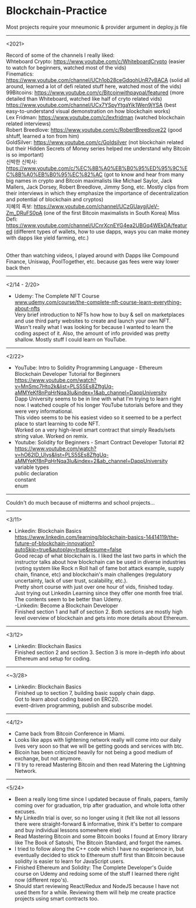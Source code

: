 # Blockchain-Practice

Most projects require your mneumonic & provider argument in deploy.js file

------------------------------------------------------

<2021> </br>

Record of some of the channels I really liked: </br>
Whteboard Crypto: https://www.youtube.com/c/WhiteboardCrypto (easier to watch for beginners, watched most of the vids) </br>
Finematics: https://www.youtube.com/channel/UCh1ob28ceGdqohUnR7vBACA (solid all around, learned a lot of defi related stuff here, watched most of the vids) </br>
99Bitcoins: https://www.youtube.com/c/Bitcoinwithpaypal/featured (more detailed than Whiteboard, watched like half of cryto related vids) </br>
https://www.youtube.com/channel/UCx7YSpyYtgaYik1Wen9jYSA (best easy-to-understand visual demonstration on how blockchain works) </br>
Lex Fridman: https://www.youtube.com/c/lexfridman (watched blockchain related interviews) </br>
Robert Breedlove: https://www.youtube.com/c/RobertBreedlove22 (good shtuff, learned a ton from him) </br>
GoldSilver: https://www.youtube.com/c/Goldsilver (not blockchain related but their Hidden Secrets of Money series helped me understand why Bitcoin is so important) </br>
신박한 신박사: https://www.youtube.com/c/%EC%8B%A0%EB%B0%95%ED%95%9C%EC%8B%A0%EB%B0%95%EC%82%AC (got to know and hear from many big names in crypto and Bitcoin maximalists like Michael Saylor, Jack Mallers, Jack Dorsey, Robert Breedlove, Jimmy Song, etc. Mostly clips from their interviews in which they emphasize the importance of decentralization and potential of blockchain and cryptos) </br>
지혜의 족보: https://www.youtube.com/channel/UCzGUaygjUeV-Zm_DRuFS0pA (one of the first Bitcoin maximalists in South Korea)
Miss Defi: https://www.youtube.com/channel/UCnrXcnEYG4ea2UBGq4WEkDA/featured (different types of wallets, how to use dapps, ways you can make money with dapps like yield farming, etc.) </br>
 </br>
 
Other than watching videos, I played around with Dapps like Compound Finance, Uniswap, PoolTogether, etc. because gas fees were way lower back then </br>

------------------------------------------------------

<2/14 - 2/20> </br>
- Udemy: The Complete NFT Course </br>
www.udemy.com/course/the-complete-nft-course-learn-everything-about-nfts </br>
Very brief introduction to NFTs how how to buy & sell on marketplaces and use third party websites to create and launch your own NFT. </br>
Wasn't really what I was looking for because I wanted to learn the coding aspect of it. Also, the amount of info provided was pretty shallow. Mostly stuff I could
learn on YouTube. </br>

------------------------------------------------------

<2/22> </br>
- YouTube: Intro to Solidity Programming Language - Ethereum Blockchain Developer Tutorial for Beginners </br>
https://www.youtube.com/watch?v=MnSmc7Hto2k&list=PLS5SEs8ZftgUq-aMMYeKf8nPqHrNqa3Iu&index=1&ab_channel=DappUniversity </br>
Dapp University seems to be in line with what I'm trying to learn right now. I watched couple of his longer YouTube tutorials before and they were very informational. </br>
This video seems to be his easiest video so it seemed to be a perfect place to start learning to code NFT. </br>
Worked on a very high-level smart contract that simply Reads/sets string value. Worked on remix. </br>
- Youtube: Solidity for Beginners - Smart Contract Developer Tutorial #2 </br>
https://www.youtube.com/watch?v=hO62lD_Ulys&list=PLS5SEs8ZftgUq-aMMYeKf8nPqHrNqa3Iu&index=2&ab_channel=DappUniversity </br>
variable types </br>
public declaration </br>
constant </br>
enum </br>

------------------------------------------------------

Couldn't do much because of midterms and school projects...

------------------------------------------------------

<3/11> </br>
- Linkedin: Blockchain Basics </br>
https://www.linkedin.com/learning/blockchain-basics-14414119/the-future-of-blockchain-innovation?autoSkip=true&autoplay=true&resume=false </br>
Good recap of what blockchain is. I liked the last two parts in which the instructor talks about how blockchain can be used in diverse industries (voting system like Rock n Roll hall of fame bot attack example, supply chain, finance, etc) and blockchain's main challenges (regulatory uncertainty, lack of user trust, scalability, etc.). </br>
Pretty short course with just over one hour of vids, finished today. </br>
Just trying out Linkedin Learning since they offer one month free trial. The contents seem to be better than Udemy. </br>
-Linkedin: Become a Blockchain Developer </br>
Finished section 1 and half of section 2. Both sections are mostly high level overview of blockchain and gets into more details about Ethereum. </br>

------------------------------------------------------

<3/12> </br>
- Linkedin: Blockchain Basics </br>
Finished section 2 and section 3. Section 3 is more in-depth info about Ethereum and setup for coding. </br>

------------------------------------------------------
<~3/28> </br>
- Linkedin: Blockchain Basics </br>
Finished up to section 7, building basic supply chain dapp. </br>
Got to learn about coding based on ERC20. </br>
event-driven programming, publish and subscribe model. </br>


------------------------------------------------------

<4/12> </br>
- Came back from Bitcoin Conference in Miami. </br>
- Looks like apps with lightening network really will come into our daily lives very soon so that we will be getting goods and services with btc. </br>
- Bicoin has been criticized heavily for not being a good medium of exchange, but not anymore. </br>
- I'll try to reread Mastering Bitcoin and then read Matering the Lightning Network. </br>

------------------------------------------------------

<5/24> </br>
- Been a really long time since I updated because of finals, papers, family coming over for graduation, trip after graduation, and whole lotta other excuses. </br>
- My LinkedIn trial is over, so no longer using it (felt like not all lessons there were straight-forward & informative, think it's better to compare and buy individual lessons somewhere else) </br>
- Read Mastering Bitcoin and some Bitcoin books I found at Emory library like The Book of Satoshi, The Bitcoin Standard, and forgot the names. </br>
- I tried to follow along the C++ code which I have no experience in, but eventually decided to stick to Ethereum stuff first than Bitcoin because solidity is easier to learn for JavaScript users. </br>
- Finished Ethereum and Solidity: The Complete Developer's Guide course on Udemy and redoing some of the stuff I learned there right now (different repo's). </br>
- Should start reviewing React/Redux and NodeJS because I have not used them for a while. Reviewing them will help me create practice projects using smart contracts too.



